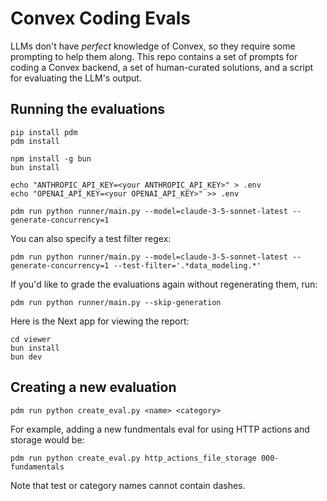 # Convex Coding Evals

LLMs don't have _perfect_ knowledge of Convex, so they require some prompting
to help them along. This repo contains a set of prompts for coding a Convex
backend, a set of human-curated solutions, and a script for evaluating the
LLM's output.

## Running the evaluations

```
pip install pdm
pdm install

npm install -g bun
bun install

echo "ANTHROPIC_API_KEY=<your ANTHROPIC_API_KEY>" > .env
echo "OPENAI_API_KEY=<your OPENAI_API_KEY>" >> .env

pdm run python runner/main.py --model=claude-3-5-sonnet-latest --generate-concurrency=1
```

You can also specify a test filter regex:
```
pdm run python runner/main.py --model=claude-3-5-sonnet-latest --generate-concurrency=1 --test-filter='.*data_modeling.*'
```

If you'd like to grade the evaluations again without regenerating them, run:

```
pdm run python runner/main.py --skip-generation
```

Here is the Next app for viewing the report:

```
cd viewer
bun install
bun dev
```

## Creating a new evaluation

```
pdm run python create_eval.py <name> <category>
```

For example, adding a new fundmentals eval for using HTTP actions and storage would be:

```
pdm run python create_eval.py http_actions_file_storage 000-fundamentals
```

Note that test or category names cannot contain dashes.
